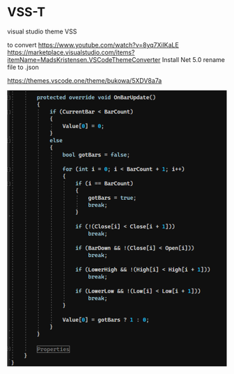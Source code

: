 # VSS-T
visual studio theme VSS


to convert https://www.youtube.com/watch?v=8yq7XilKaLE
https://marketplace.visualstudio.com/items?itemName=MadsKristensen.VSCodeThemeConverter
Install Net 5.0 rename file to .json

https://themes.vscode.one/theme/bukowa/5XDV8a7a

![example](example.png)